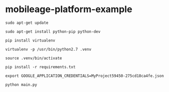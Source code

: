 # mobileage-platform-example

`sudo apt-get update`

`sudo apt-get install python-pip python-dev`

`pip install virtualenv`

`virtualenv -p /usr/bin/python2.7 .venv`

`source .venv/bin/activate`

`pip install -r requirements.txt`

`export GOOGLE_APPLICATION_CREDENTIALS=MyProject59450-275cd18ca4fe.json`

`python main.py`

